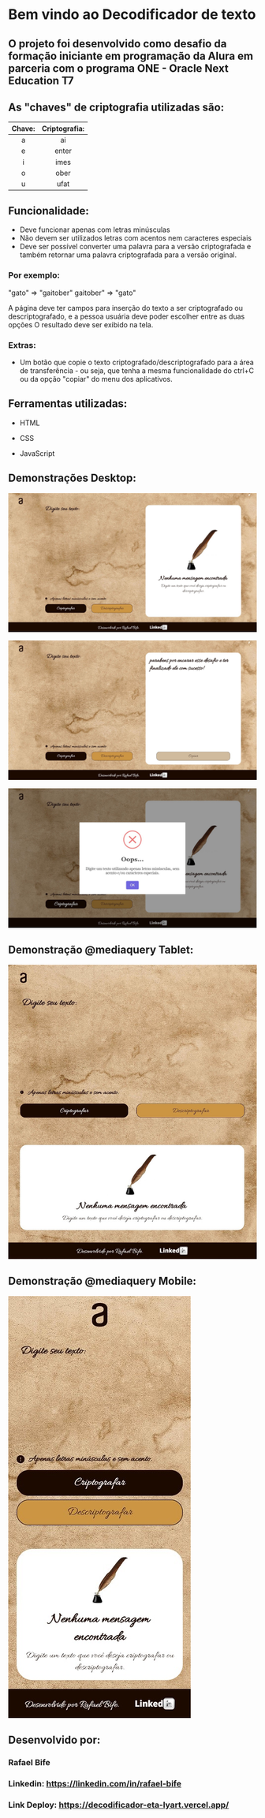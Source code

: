 # Bem vindo ao Decodificador de texto

## O projeto foi desenvolvido como desafio da formação iniciante em programação da Alura em parceria com o programa ONE - Oracle Next Education T7

## As "chaves" de criptografia utilizadas são:
|Chave:|Criptografia:|
| :---: | :---: |
| a | ai 
| e | enter
| i | imes
| o | ober
| u | ufat

## Funcionalidade:
- Deve funcionar apenas com letras minúsculas
- Não devem ser utilizados letras com acentos nem caracteres especiais
- Deve ser possível converter uma palavra para a versão criptografada e também retornar uma palavra criptografada para a versão original.

### Por exemplo:
"gato" => "gaitober"
gaitober" => "gato"

A página deve ter campos para inserção do texto a ser criptografado ou descriptografado, e a pessoa usuária deve poder escolher entre as duas opções
O resultado deve ser exibido na tela.
### Extras:
- Um botão que copie o texto criptografado/descriptografado para a área de transferência - ou seja, que tenha a mesma funcionalidade do ctrl+C ou da opção "copiar" do menu dos aplicativos.

## Ferramentas utilizadas:

* HTML

* CSS

* JavaScript

## Demonstrações Desktop:

![image](https://github.com/RafaelBife/Decodificador-Alura-ONE-Challenge/blob/main/img/demo-decodificador.jpg)

![image](https://github.com/RafaelBife/Decodificador-Alura-ONE-Challenge/blob/main/img/demo-decodificador2.jpg)

![image](https://github.com/RafaelBife/Decodificador-Alura-ONE-Challenge/blob/main/img/demo-decodificador-alert.jpg)

## Demonstração @mediaquery Tablet:

![image](https://github.com/RafaelBife/Decodificador-Alura-ONE-Challenge/blob/main/img/demo-decodificador-tablet.jpg)

## Demonstração @mediaquery Mobile:

![image](https://github.com/RafaelBife/Decodificador-Alura-ONE-Challenge/blob/main/img/demo-decodificador-mobile.jpg)

## Desenvolvido por:

### Rafael Bife

### Linkedin: https://linkedin.com/in/rafael-bife

### Link Deploy: https://decodificador-eta-lyart.vercel.app/

